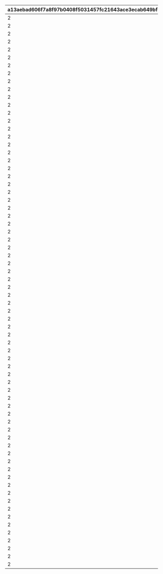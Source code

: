 |a13aebad606f7a8f97b0408f5031457fc21643ace3ecab649bf5251dbb87c62e|bd66afdefd295bf07d68d81ce6f3951ee7ebe10b2f9f60764ef550e80aca9079|1016377ca4f287492d60d7f42e1f148cd1008d19c7cbccd5ffe056120c898328|ba742f418ff61dc77c5f17cfce55af2c9c47ff0adefa698c4a37625c552e69d4|905d35b66b3d2ae3c83d47ed18338a6e4e85a95c83add3804c3fab760a62d6a8|c00c7aae0fdd73bc381d4b81bd7b194541314688459c14c15f9d72563cc4f51f|bca3d30355cc5a580da7b6c1580fa7e842e94b8c855c71af63e9abdfad2c12db|eee03b4e99099a69e732e3ec0d9b7878fda526712e2f42161c1da8eb6ffa9718|da865ce4115ce7a9c6ef290494485745e2057db3abebd89682c13c25c0eb23db|7b833d1bbad4e37a333861dd2d388d67d36571e4f5f13640b680389d02f3fe2a|ba5a9927b06e2467b8249a40b518e02930d4022f54a92bd8d0da16a87b7ebddc|
| --- | --- | --- | --- | --- | --- | --- | --- | --- | --- | --- |
|2|91002|25021|1|8|8|25013|283001001|2|10|31|
|2|91002|25021|2|8|8|25013|283001002|2|10|31|
|2|91002|25021|3|8|8|25013|283001003|2|10|32|
|2|91002|25021|4|8|8|25013|283001004|2|10|32|
|2|91002|25021|5|8|8|25013|283001005|2|10|33|
|2|91002|25021|6|8|9|25013|283001006|2|10|33|
|2|91002|25021|7|8|9|25013|283001007|2|10|34|
|2|91002|25021|8|8|9|25013|283001008|2|10|35|
|2|91002|25021|9|8|9|25013|283001009|2|10|35|
|2|91002|25021|10|8|10|25013|283001010|2|30|37|
|2|91002|25021|11|8|10|25013|283001011|2|10|41|
|2|91002|25021|12|8|11|25013|283001012|2|10|43|
|2|91002|25021|13|8|11|25013|283001013|2|10|46|
|2|91002|25021|14|8|12|25013|283001014|2|10|48|
|2|91002|25021|15|8|12|25013|283001015|2|10|50|
|2|91002|25021|16|8|13|25013|283001016|2|10|53|
|2|91002|25021|17|8|14|25013|283001017|2|10|55|
|2|91002|25021|18|8|14|25013|283001018|2|10|58|
|2|91002|25021|19|8|15|25013|283001019|2|10|60|
|2|91002|25021|20|8|15|25013|283001020|2|30|62|
|2|91002|25021|21|8|16|25013|283001021|2|10|68|
|2|91002|25021|22|8|16|25013|283001022|2|10|70|
|2|91002|25021|23|8|16|25013|283001023|2|10|72|
|2|91002|25021|24|8|17|25013|283001024|2|10|75|
|2|91002|25021|25|8|18|25013|283001025|2|10|77|
|2|91002|25021|26|8|18|25013|283001026|2|10|79|
|2|91002|25021|27|8|19|25013|283001027|2|10|82|
|2|91002|25021|28|8|19|25013|283001028|2|10|84|
|2|91002|25021|29|8|19|25013|283001029|2|10|86|
|2|91002|25021|30|8|20|25013|283001030|2|30|89|
|2|91002|25021|31|8|20|25013|283001031|2|10|94|
|2|91002|25021|32|8|21|25013|283001032|2|10|96|
|2|91002|25021|33|8|21|25013|283001033|2|10|99|
|2|91002|25021|34|8|22|25013|283001034|2|10|101|
|2|91002|25021|35|8|22|25013|283001035|2|10|103|
|2|91002|25021|36|8|23|25013|283001036|2|10|106|
|2|91002|25021|37|8|23|25013|283001037|2|10|108|
|2|91002|25021|38|8|24|25013|283001038|2|10|111|
|2|91002|25021|39|8|25|25013|283001039|2|10|113|
|2|91002|25021|40|8|25|25013|283001040|2|30|115|
|2|91002|25021|41|8|26|25013|283001041|2|10|121|
|2|91002|25021|42|8|27|25013|283001042|2|10|123|
|2|91002|25021|43|8|28|25013|283001043|2|10|125|
|2|91002|25021|44|8|28|25013|283001044|2|10|128|
|2|91002|25021|45|8|29|25013|283001045|2|10|130|
|2|91002|25021|46|8|30|25013|283001046|2|10|132|
|2|91002|25021|47|8|30|25013|283001047|2|10|135|
|2|91002|25021|48|8|31|25013|283001048|2|10|137|
|2|91002|25021|49|8|31|25013|283001049|2|10|139|
|2|91002|25021|50|8|31|25013|283001050|2|30|142|
|2|91002|25021|51|8|32|25013|283001051|2|10|144|
|2|91002|25021|52|8|32|25013|283001052|2|10|146|
|2|91002|25021|53|8|32|25013|283001053|2|10|149|
|2|91002|25021|54|8|33|25013|283001054|2|10|152|
|2|91002|25021|55|8|33|25013|283001055|2|10|155|
|2|91002|25021|56|8|33|25013|283001056|2|10|157|
|2|91002|25021|57|8|34|25013|283001057|2|10|160|
|2|91002|25021|58|8|34|25013|283001058|2|10|163|
|2|91002|25021|59|8|34|25013|283001059|2|10|166|
|2|91002|25021|60|8|35|25013|283001060|2|30|169|
|2|91002|25021|61|8|35|25013|283001061|2|10|171|
|2|91002|25021|62|8|35|25013|283001062|2|10|174|
|2|91002|25021|63|8|36|25013|283001063|2|10|177|
|2|91002|25021|64|8|36|25013|283001064|2|10|180|
|2|91002|25021|65|8|36|25013|283001065|2|10|182|
|2|91002|25021|66|8|37|25013|283001066|2|10|185|
|2|91002|25021|67|8|37|25013|283001067|2|10|187|
|2|91002|25021|68|8|37|25013|283001068|2|10|190|
|2|91002|25021|69|8|38|25013|283001069|2|10|193|
|2|91002|25021|70|8|38|25013|283001070|2|30|196|